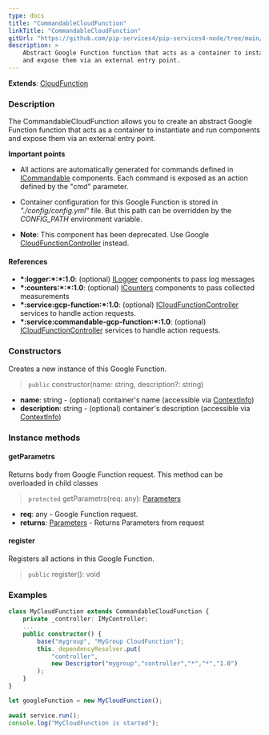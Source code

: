 ```yaml
---
type: docs
title: "CommandableCloudFunction"
linkTitle: "CommandableCloudFunction"
gitUrl: "https://github.com/pip-services4/pip-services4-node/tree/main/pip-services4-gcp-node"
description: >
    Abstract Google Function function that acts as a container to instantiate and run components
    and expose them via an external entry point.
---
```


**Extends**: [CloudFunction](../cloud_function)

### Description
The CommandableCloudFunction allows you to create an abstract Google Function function that acts as a container to instantiate and run components and expose them via an external entry point.

**Important points**

- All actions are automatically generated for commands defined in [ICommandable](../../../rpc/commands/icommandable) components. Each command is exposed as an action defined by the "cmd" parameter.
  
- Container configuration for this Google Function is stored in *"./config/config.yml"* file. But this path can be overridden by the *CONFIG_PATH* environment variable.
 
- **Note**: This component has been deprecated. Use Google [CloudFunctionController](../../controllers/cloud_function_controller) instead.


#### References

- **\*:logger:\*:\*:1.0**: (optional) [ILogger](../../../observability/log/ilogger) components to pass log messages
- **\*:counters:\*:\*:1.0**: (optional) [ICounters](../../../observability/count/icounters) components to pass collected measurements
- **\*:service:gcp-function:\*:1.0**: (optional) [ICloudFunctionController](../../controllers/icloud_function_controller) services to handle action requests.
- **\*:service:commandable-gcp-function:\*:1.0**: (optional) [ICloudFunctionController](../../controllers/icloud_function_controller) services to handle action requests.

### Constructors
Creates a new instance of this Google Function.

> `public` constructor(name: string, description?: string)

- **name**: string - (optional) container's name (accessible via [ContextInfo](../../../components/context/context_info))
- **description**: string - (optional) container's description (accessible via [ContextInfo](../../../components/context/context_info))


### Instance methods

#### getParametrs
Returns body from Google Function request.
This method can be overloaded in child classes

> `protected` getParametrs(req: any): [Parameters](../../../components/exec/parameters)

- **req**: any - Google Function request.
- **returns**: [Parameters](../../../components/exec/parameters) - Returns Parameters from request

#### register
Registers all actions in this Google Function.

> `public` register(): void


### Examples

```typescript
class MyCloudFunction extends CommandableCloudFunction {
    private _controller: IMyController;
    ...
    public constructor() {
        base("mygroup", "MyGroup CloudFunction");
        this._dependencyResolver.put(
            "controller",
            new Descriptor("mygroup","controller","*","*","1.0")
        );
    }
}

let googleFunction = new MyCloudFunction();
  
await service.run();
console.log("MyCloudFunction is started");
```
